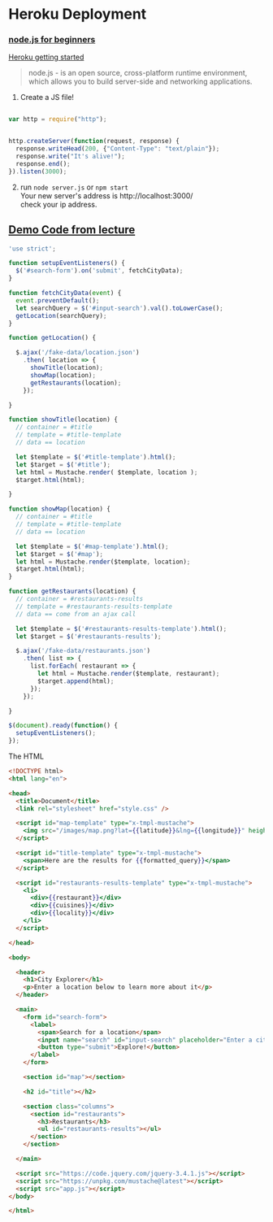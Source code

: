 # Heroku Deployment

### [node.js for beginners](https://howtonode.org/deploy-blog-to-heroku)


[Heroku getting started](https://devcenter.heroku.com/articles/getting-started-with-nodejs)


>node.js - is an open source, cross-platform runtime environment, which allows you to build server-side and networking applications.

1. Create a JS file!

```js

var http = require("http");


http.createServer(function(request, response) {
  response.writeHead(200, {"Content-Type": "text/plain"});
  response.write("It's alive!");
  response.end();
}).listen(3000);

```

2. run `node server.js` or `npm start`\
  Your new server's address is http://localhost:3000/\
  check your ip address.


## [Demo Code from lecture](https://github.com/codefellows/seattle-301n17/blob/master/class-05/demo/city-explorer-lite/app.js)

```js
'use strict';

function setupEventListeners() {
  $('#search-form').on('submit', fetchCityData);
}

function fetchCityData(event) {
  event.preventDefault();
  let searchQuery = $('#input-search').val().toLowerCase();
  getLocation(searchQuery);
}

function getLocation() {

  $.ajax('/fake-data/location.json')
    .then( location => {
      showTitle(location);
      showMap(location);
      getRestaurants(location);
    });

}

function showTitle(location) {
  // container = #title
  // template = #title-template
  // data == location

  let $template = $('#title-template').html();
  let $target = $('#title');
  let html = Mustache.render( $template, location );
  $target.html(html);

}

function showMap(location) {
  // container = #title
  // template = #title-template
  // data == location

  let $template = $('#map-template').html();
  let $target = $('#map');
  let html = Mustache.render($template, location);
  $target.html(html);
}

function getRestaurants(location) {
  // container = #restaurants-results
  // template = #restaurants-results-template
  // data == come from an ajax call

  let $template = $('#restaurants-results-template').html();
  let $target = $('#restaurants-results');

  $.ajax('/fake-data/restaurants.json')
    .then( list => {
      list.forEach( restaurant => {
        let html = Mustache.render($template, restaurant);
        $target.append(html);
      });
    });

}

$(document).ready(function() {
  setupEventListeners();
});
```

The HTML

```html
<!DOCTYPE html>
<html lang="en">

<head>
  <title>Document</title>
  <link rel="stylesheet" href="style.css" />

  <script id="map-template" type="x-tmpl-mustache">
    <img src="/images/map.png?lat={{latitude}}&lng={{longitude}}" height="300" width="400" />
  </script>

  <script id="title-template" type="x-tmpl-mustache">
    <span>Here are the results for {{formatted_query}}</span>
  </script>

  <script id="restaurants-results-template" type="x-tmpl-mustache">
    <li>
      <div>{{restaurant}}</div>
      <div>{{cuisines}}</div>
      <div>{{locality}}</div>
    </li>
  </script>

</head>

<body>

  <header>
    <h1>City Explorer</h1>
    <p>Enter a location below to learn more about it</p>
  </header>

  <main>
    <form id="search-form">
      <label>
        <span>Search for a location</span>
        <input name="search" id="input-search" placeholder="Enter a city name" />
        <button type="submit">Explore!</button>
      </label>
    </form>

    <section id="map"></section>

    <h2 id="title"></h2>

    <section class="columns">
      <section id="restaurants">
        <h3>Restaurants</h3>
        <ul id="restaurants-results"></ul>
      </section>
    </section>

  </main>

  <script src="https://code.jquery.com/jquery-3.4.1.js"></script>
  <script src="https://unpkg.com/mustache@latest"></script>
  <script src="app.js"></script>
</body>

</html>

```